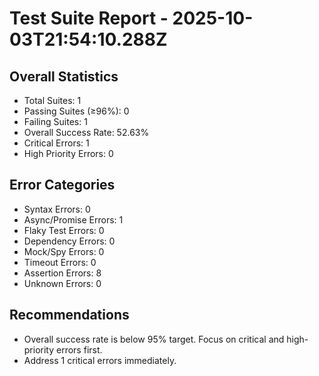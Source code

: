 # Test Suite Report - 2025-10-03T21:54:10.288Z

## Overall Statistics
- Total Suites: 1
- Passing Suites (≥96%): 0
- Failing Suites: 1
- Overall Success Rate: 52.63%
- Critical Errors: 1
- High Priority Errors: 0

## Error Categories
- Syntax Errors: 0
- Async/Promise Errors: 1
- Flaky Test Errors: 0
- Dependency Errors: 0
- Mock/Spy Errors: 0
- Timeout Errors: 0
- Assertion Errors: 8
- Unknown Errors: 0

## Recommendations
- Overall success rate is below 95% target. Focus on critical and high-priority errors first.
- Address 1 critical errors immediately.



